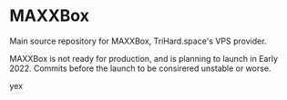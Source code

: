 # MAXXBox
Main source repository for MAXXBox, TriHard.space's VPS provider.

MAXXBox is not ready for production, and is planning to launch in Early 2022. Commits before the launch to be consirered unstable or worse.


yex
